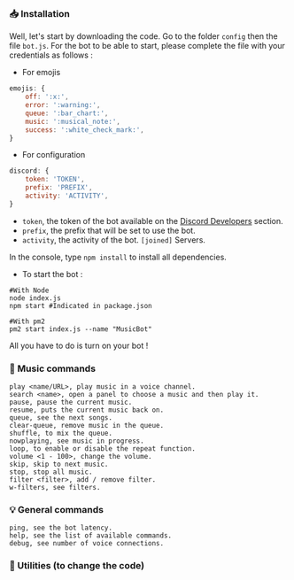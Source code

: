 

### 📥 Installation

Well, let's start by downloading the code.
Go to the folder `config` then the file `bot.js`.
For the bot to be able to start, please complete the file with your credentials as follows :

- For emojis

```js
emojis: {
    off: ':x:',
    error: ':warning:',
    queue: ':bar_chart:',
    music: ':musical_note:',
    success: ':white_check_mark:',
}
```

- For configuration

```js
discord: {
    token: 'TOKEN',
    prefix: 'PREFIX',
    activity: 'ACTIVITY',
}
```

- `token`, the token of the bot available on the [Discord Developers](https://discordapp.com/developers/applications) section.
- `prefix`, the prefix that will be set to use the bot.
- `activity`, the activity of the bot. `[joined]` Servers.

In the console, type `npm install` to install all dependencies.

- To start the bot :

```
#With Node
node index.js
npm start #Indicated in package.json

#With pm2
pm2 start index.js --name "MusicBot"
```

All you have to do is turn on your bot !

### 🎵 Music commands

```
play <name/URL>, play music in a voice channel.
search <name>, open a panel to choose a music and then play it.
pause, pause the current music.
resume, puts the current music back on.
queue, see the next songs.
clear-queue, remove music in the queue.
shuffle, to mix the queue.
nowplaying, see music in progress.
loop, to enable or disable the repeat function.
volume <1 - 100>, change the volume.
skip, skip to next music.
stop, stop all music.
filter <filter>, add / remove filter.
w-filters, see filters.
```

### 💡 General commands

```
ping, see the bot latency.
help, see the list of available commands.
debug, see number of voice connections.
```

### 🏓 Utilities (to change the code)

